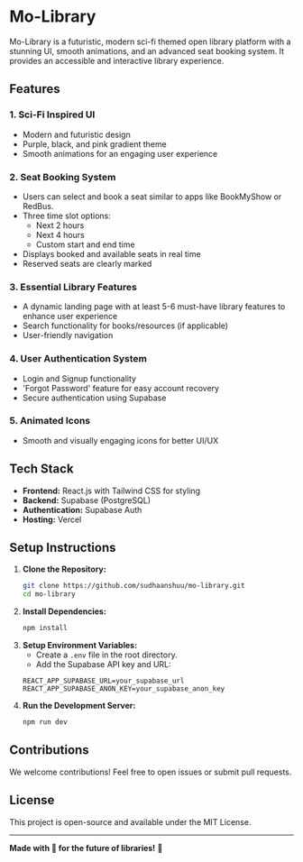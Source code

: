 # Mo-Library

Mo-Library is a futuristic, modern sci-fi themed open library platform with a stunning UI, smooth animations, and an advanced seat booking system. It provides an accessible and interactive library experience.

## Features

### 1. **Sci-Fi Inspired UI**
- Modern and futuristic design
- Purple, black, and pink gradient theme
- Smooth animations for an engaging user experience

### 2. **Seat Booking System**
- Users can select and book a seat similar to apps like BookMyShow or RedBus.
- Three time slot options:
  - Next 2 hours
  - Next 4 hours
  - Custom start and end time
- Displays booked and available seats in real time
- Reserved seats are clearly marked

### 3. **Essential Library Features**
- A dynamic landing page with at least 5-6 must-have library features to enhance user experience
- Search functionality for books/resources (if applicable)
- User-friendly navigation

### 4. **User Authentication System**
- Login and Signup functionality
- 'Forgot Password' feature for easy account recovery
- Secure authentication using Supabase

### 5. **Animated Icons**
- Smooth and visually engaging icons for better UI/UX

## Tech Stack
- **Frontend:** React.js with Tailwind CSS for styling
- **Backend:** Supabase (PostgreSQL)
- **Authentication:** Supabase Auth
- **Hosting:** Vercel 

## Setup Instructions

1. **Clone the Repository:**
   ```sh
   git clone https://github.com/sudhaanshuu/mo-library.git
   cd mo-library
   ```
2. **Install Dependencies:**
   ```sh
   npm install
   ```
3. **Setup Environment Variables:**
   - Create a `.env` file in the root directory.
   - Add the Supabase API key and URL:
   ```env
   REACT_APP_SUPABASE_URL=your_supabase_url
   REACT_APP_SUPABASE_ANON_KEY=your_supabase_anon_key
   ```
4. **Run the Development Server:**
   ```sh
   npm run dev
   ```


## Contributions
We welcome contributions! Feel free to open issues or submit pull requests.

## License
This project is open-source and available under the MIT License.

---

**Made with 💜 for the future of libraries!** 🚀
